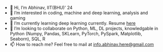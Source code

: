 - 👋 Hi, I’m Abhinav, IIT(BHU)' 24
- 👀 I’m interested in coding, machine and deep learning, analysis and gaming
- 🌱 I’m currently learning deep learning currently. Resume [here](https://github.com/Awakk3n/Resume/blob/main/Abhinav_Anurag_Resume.pdf)
- 💞️ I’m looking to collaborate on Python, ML, DL projects, knowledgable in Python (Numpy, Pandas, SKLearn, PyTorch, PySpark, Matplotlib, Seaborn), SQL, R
- 📫 How to reach me? Feel free to mail at info.abhinav.here@gmail.com

<!---
Awakk3n/Awakk3n is a ✨ special ✨ repository because its `README.md` (this file) appears on your GitHub profile.
You can click the Preview link to take a look at your changes.
--->
